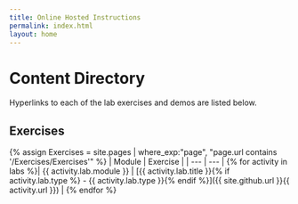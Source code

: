 ```yaml
---
title: Online Hosted Instructions
permalink: index.html
layout: home
---
```


# Content Directory

Hyperlinks to each of the lab exercises and demos are listed below.

## Exercises

{% assign Exercises = site.pages | where_exp:"page", "page.url contains '/Exercises/Exercises'" %}
| Module | Exercise |
| --- | --- | 
{% for activity in labs  %}| {{ activity.lab.module }} | [{{ activity.lab.title }}{% if activity.lab.type %} - {{ activity.lab.type }}{% endif %}]({{ site.github.url }}{{ activity.url }}) |
{% endfor %}



